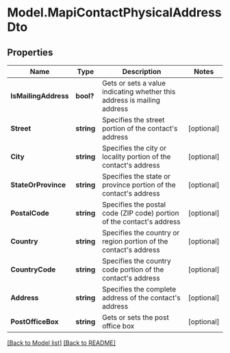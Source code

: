 # Model.MapiContactPhysicalAddressDto
## Properties
Name | Type | Description | Notes
------------ | ------------- | ------------- | -------------
**IsMailingAddress** | **bool?** | Gets or sets a value indicating whether this address is mailing address              | 
**Street** | **string** | Specifies the street portion of the contact&#39;s address              | [optional] 
**City** | **string** | Specifies the city or locality portion of the contact&#39;s address              | [optional] 
**StateOrProvince** | **string** | Specifies the state or province portion of the contact&#39;s address              | [optional] 
**PostalCode** | **string** | Specifies the postal code (ZIP code) portion of the contact&#39;s address              | [optional] 
**Country** | **string** | Specifies the country or region portion of the contact&#39;s address              | [optional] 
**CountryCode** | **string** | Specifies the country code portion of the contact&#39;s address              | [optional] 
**Address** | **string** | Specifies the complete address of the contact&#39;s address              | [optional] 
**PostOfficeBox** | **string** | Gets or sets the post office box              | [optional] 



[[Back to Model list]](Models.doc) [[Back to README]](README.md)



